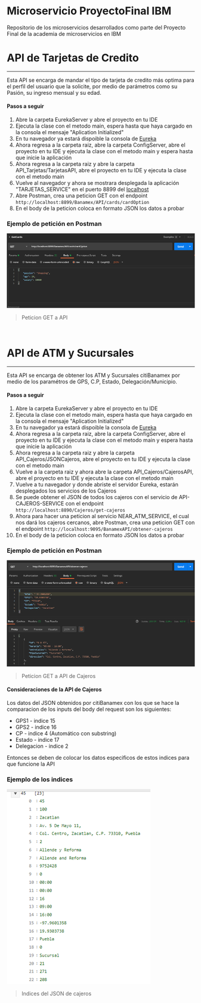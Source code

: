 

# Microservicio ProyectoFinal IBM

Repositorio de los microservicios desarrollados como parte del Proyecto Final de la academia de microservicios en IBM

# API de Tarjetas de Credito
----
Esta API se encarga de mandar el tipo de tarjeta de credito más optima para el perfil del usuario que la solicite, por medio de parámetros como su Pasión, su ingreso mensual y su edad.

#### Pasos a seguir
                
1. Abre la carpeta EurekaServer y abre el proyecto en tu IDE
2. Ejecuta la clase con el metodo main, espera hasta que haya cargado en la consola el mensaje "Aplication Initialized"
3. En tu navegador ya estará dispoible la consola de [Eureka]( http://localhost:8761 )
4. Ahora regresa a la carpeta raiz, abre la carpeta ConfigServer, abre el proyecto en tu IDE y ejecuta la clase con el metodo main y espera hasta que inicie la aplicación
5. Ahora regresa a la carpeta raiz y abre la carpeta API_Tarjetas/TarjetasAPI, abre el proyecto en tu IDE y ejecuta la clase con el metodo main
6. Vuelve al navegador y ahora se mostrara desplegada la aplicación "TARJETAS_SERVICE" en el puerto 8899 del [localhost]( http://localhost:8899 )
7. Abre Postman, crea una peticion GET con el endpoint `http://localhost:8899/Banamex/API/cards/cardOption`
8. En el body de la peticion coloca en formato JSON los datos a probar
                

### Ejemplo  de petición en Postman

![](./ReadmeImages/NuevoRequest.PNG)

> Peticion GET a API


<br/>

# API de ATM y Sucursales
----
Esta API se encarga de obtener los ATM y Sucursales citiBanamex por medio de los paramétros de GPS, C.P, Estado, Delegación/Municipio. 

#### Pasos a seguir
                
1. Abre la carpeta EurekaServer y abre el proyecto en tu IDE
2. Ejecuta la clase con el metodo main, espera hasta que haya cargado en la consola el mensaje "Aplication Initialized"
3. En tu navegador ya estará dispoible la consola de [Eureka]( http://localhost:8761 )
4. Ahora regresa a la carpeta raiz, abre la carpeta ConfigServer, abre el proyecto en tu IDE y ejecuta la clase con el metodo main y espera hasta que inicie la aplicación
5. Ahora regresa a la carpeta raiz y abre la carpeta API_Cajeros/JSONCajeros, abre el proyecto en tu IDE y ejecuta la clase con el metodo main
6. Vuelve a la carpeta raiz y ahora abre la carpeta API_Cajeros/CajerosAPI, abre el proyecto en tu IDE y ejecuta la clase con el metodo main
7. Vuelve a tu navegador y donde abriste el servidor Eureka, estarán desplegados los servicios de los Cajeros
8. Se puede obtener el JSON de todos los cajeros con el servicio de API-CAJEROS-SERVICE con el endpoint `http://localhost:8890/Cajeros/get-cajeros`
9. Ahora para hacer una peticion al servicio NEAR_ATM_SERVICE, el cual nos dará los cajeros cercanos, abre Postman, crea una peticion GET con el endpoint `http://localhost:9095/BanamexAPI/obtener-cajeros`
10. En el body de la peticion coloca en formato JSON los datos a probar
                

### Ejemplo  de petición en Postman

![](./ReadmeImages/CajerosRequest.PNG)

> Peticion GET a API de Cajeros

#### Consideraciones de la API de Cajeros
Los datos del JSON obtenidos por citiBanamex con los que se hace la comparacion de los inputs del body del request son los siguientes:

* GPS1 - indice 15
* GPS2 - indice 16
* CP - indice 4 (Automático con substring)
* Estado - indice 17
* Delegacion - indice 2

Entonces se deben de colocar los datos especificos de estos indices para que funcione la API

### Ejemplo de los indices

![](./ReadmeImages/Indices.PNG)

> Indices del JSON de cajeros

